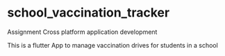 # school_vaccination_tracker
Assignment Cross platform application development 

This is a flutter App to manage vaccination drives for students in a school

